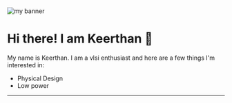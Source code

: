 ### 

<!--
**Keerthan1994/Keerthan1994** is a ✨ _special_ ✨ repository because its `README.md` (this file) appears on your GitHub profile.

Here are some ideas to get you started:

- 🔭 I’m currently working on ...
- 🌱 I’m currently learning ...
- 👯 I’m looking to collaborate on ...
- 🤔 I’m looking for help with ...
- 💬 Ask me about ...
- 📫 How to reach me: ...
- 😄 Pronouns: ...
- ⚡ Fun fact: ...
-->

<img 
src="https://user-images.githubusercontent.com/61081801/148132065-8a175eba-778d-4f81-98d2-67ca12b50abe.png" alt="my banner">


<h1 align="left">Hi there! I am Keerthan 👋</h1>

<p>My name is Keerthan. I am a vlsi enthusiast and here are a few things I'm interested in:</p>

<ul>
  <li>Physical Design</li>
  <li>Low power</li>
</ul>

<hr>



